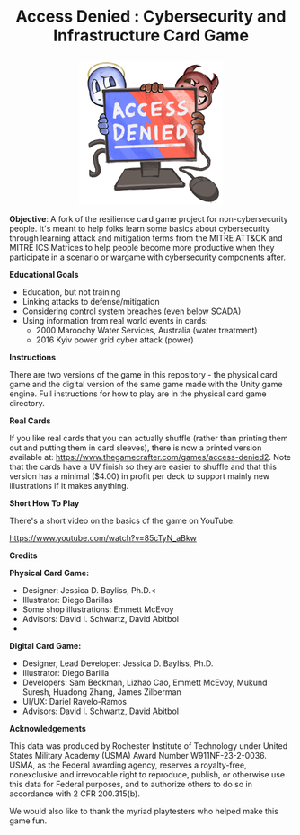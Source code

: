 
# <p align="center">Access Denied : Cybersecurity and Infrastructure Card Game</p>

<p align="center">
<img src="./images/accessDenied.jpg" alt="Main image of the accessDenied card game." width="256">
</p>

**Objective**: A fork of the resilience card game project for non-cybersecurity people. It's meant to help folks learn some basics about cybersecurity through learning attack and mitigation terms from the MITRE ATT&CK and MITRE ICS Matrices to help people become more productive when they participate in a scenario or wargame with cybersecurity components after.

**Educational Goals**

- Education, but not training
- Linking attacks to defense/mitigation
- Considering control system breaches (even below SCADA)
- Using information from real world events in cards:
  - 2000 Maroochy Water Services, Australia (water treatment)
  - 2016 Kyiv power grid cyber attack (power)

**Instructions**

There are two versions of the game in this repository - the physical card game and the digital version of the same game made with the Unity game engine. Full instructions for how to play are in the physical card game directory. 

**Real Cards**

If you like real cards that you can actually shuffle (rather than printing them out and putting them in card sleeves), there is now a printed version available at: https://www.thegamecrafter.com/games/access-denied2. Note that the cards have a UV finish so they are easier to shuffle and that this version has a minimal ($4.00) in profit per deck to support mainly new illustrations if it makes anything.

**Short How To Play**

There's a short video on the basics of the game on YouTube.

https://www.youtube.com/watch?v=85cTyN_aBkw


**Credits**

<b>Physical Card Game:</b>

- Designer: Jessica D. Bayliss, Ph.D.<
- Illustrator: Diego Barillas
- Some shop illustrations: Emmett McEvoy
- Advisors: David I. Schwartz, David Abitbol
- 
<b>Digital Card Game:</b>
- Designer, Lead Developer: Jessica D. Bayliss, Ph.D.
- Illustrator: Diego Barilla
- Developers: Sam Beckman, Lizhao Cao, Emmett McEvoy, Mukund Suresh, Huadong Zhang, James Zilberman
- UI/UX: Dariel Ravelo-Ramos
- Advisors: David I. Schwartz, David Abitbol

**Acknowledgements**

This data was produced by Rochester Institute of Technology under United States Military Academy (USMA) Award Number W911NF-23-2-0036. USMA, as the Federal awarding agency, reserves a royalty-free, nonexclusive and irrevocable right to reproduce, publish, or otherwise use this data for Federal purposes, and to authorize others to do so in accordance with 2 CFR 200.315(b).

We would also like to thank the myriad playtesters who helped make this game fun.